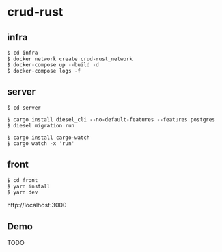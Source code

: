 # crud-rust

## infra
```
$ cd infra
$ docker network create crud-rust_network
$ docker-compose up --build -d
$ docker-compose logs -f
```

## server
```
$ cd server

$ cargo install diesel_cli --no-default-features --features postgres
$ diesel migration run

$ cargo install cargo-watch
$ cargo watch -x 'run'
```

## front
```
$ cd front
$ yarn install
$ yarn dev
```

http://localhost:3000

## Demo
TODO
